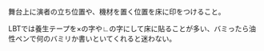 舞台上に演者の立ち位置や、機材を置く位置を床に印をつけること。

  

LBTでは養生テープを×の字や∟の字にして床に貼ることが多い、バミったら油性ペンで何のバミリか書いといてくれると迷わない。

